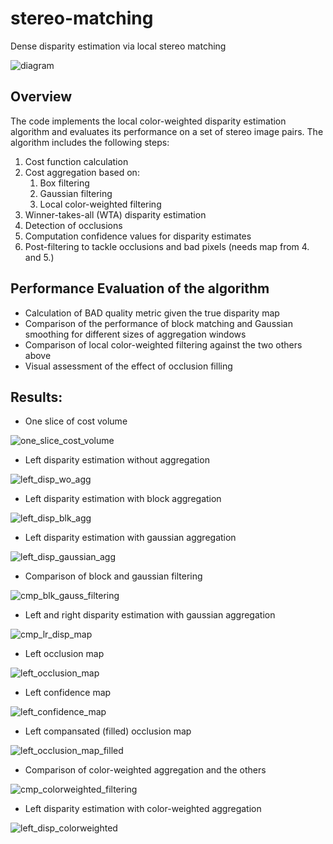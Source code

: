 # stereo-matching
Dense disparity estimation via local stereo matching

![diagram](docs/stereo-matching-diagram.JPG)

## Overview
The code implements the local color-weighted disparity estimation algorithm and evaluates its performance on a set of stereo image pairs. The algorithm includes the following steps:

1. Cost function calculation
2. Cost aggregation based on:
    1. Box filtering 
    2. Gaussian filtering
    3. Local color-weighted filtering
3. Winner-takes-all (WTA) disparity estimation
4. Detection of occlusions
5. Computation confidence values for disparity estimates
6. Post-filtering to tackle occlusions and bad pixels (needs map from 4. and 5.)

## Performance Evaluation of the algorithm
- Calculation of BAD quality metric given the true disparity map
- Comparison of the performance of block matching and Gaussian smoothing for different sizes of aggregation windows
- Comparison of local color-weighted filtering against the two others above
- Visual assessment of the effect of occlusion filling

## Results:
- One slice of cost volume

![one_slice_cost_volume](docs/one_slice_cost_volume.JPG)

- Left disparity estimation without aggregation

![left_disp_wo_agg](docs/left_disparity_estimation_wo_aggregation.JPG)

- Left disparity estimation with block aggregation

![left_disp_blk_agg](docs/left_disparity_estimation_block_aggregation.JPG)

- Left disparity estimation with gaussian aggregation

![left_disp_gaussian_agg](docs/left_disparity_estimation_gaussian_aggregation.JPG)

- Comparison of block and gaussian filtering

![cmp_blk_gauss_filtering](docs/compare_blk_gaussian_filtering.JPG)

- Left and right disparity estimation with gaussian aggregation

![cmp_lr_disp_map](docs/compare_left_right_disparity_maps.JPG)

- Left occlusion map

![left_occlusion_map](docs/left_occlusion_map.JPG)

- Left confidence map

![left_confidence_map](docs/left_confidence_map.JPG)

- Left compansated (filled) occlusion map

![left_occlusion_map_filled](docs/left_occlusion_map_filled.JPG)

- Comparison of color-weighted aggregation and the others

![cmp_colorweighted_filtering](docs/compare_blk_gaussian_colorweighted_agg.JPG)

- Left disparity estimation with color-weighted aggregation

![left_disp_colorweighted](docs/left_disparity_estimation_colorweighted.JPG)

